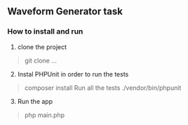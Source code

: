 ## Waveform Generator task

### How to install and run

1) clone the project
> git clone ...

2) Instal PHPUnit in order to run the tests 
> composer install
Run all the tests
> ./vendor/bin/phpunit

3) Run the app
> php main.php



